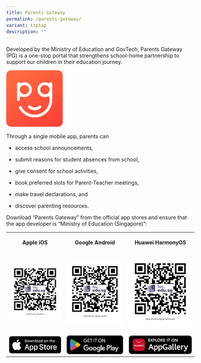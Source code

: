 ```yaml
---
title: Parents Gateway
permalink: /parents-gateway/
variant: tiptap
description: ""
---
```

<p>Developed by the Ministry of Education and GovTech, Parents Gateway (PG)
is a one-stop portal that strengthens school-home partnership to support
our children in their education journey.</p>
<div class="isomer-image-wrapper">
<img style="width: 30%;" height="auto" width="100%" alt="" src="/images/2025 uploads/PG.png">
</div>
<p>Through a single mobile app, parents can</p>
<ul data-tight="true" class="tight">
<li>
<p>access school announcements,</p>
</li>
<li>
<p>submit reasons for student absences from school,</p>
</li>
<li>
<p>give consent for school activities,</p>
</li>
<li>
<p>book preferred slots for Parent-Teacher meetings,</p>
</li>
<li>
<p>make travel declarations, and</p>
</li>
<li>
<p>discover parenting resources.</p>
</li>
</ul>
<p>Download “Parents Gateway” from the official app stores and ensure that
the app developer is “Ministry of Education (Singapore)”:</p>
<table style="minWidth: 75px">
<colgroup>
<col>
<col>
<col>
</colgroup>
<tbody>
<tr>
<th rowspan="1" colspan="1">
<p>Apple iOS</p>
</th>
<th rowspan="1" colspan="1">
<p>Google Android</p>
</th>
<th rowspan="1" colspan="1">
<p>Huawei HarmonyOS</p>
</th>
</tr>
<tr>
<td rowspan="1" colspan="1">
<p></p><a class="isomer-image-wrapper" href="https://for.edu.sg/pg-ios"><img style="width: 100%" height="auto" width="100%" alt="" src="/images/2025 uploads/ios.png"></a>
</td>
<td rowspan="1" colspan="1">
<p></p><a class="isomer-image-wrapper" href="https://for.edu.sg/pg-android"><img style="width: 100%" height="auto" width="100%" alt="" src="/images/2025 uploads/pg_android.png"></a>
</td>
<td rowspan="1" colspan="1">
<p></p><a class="isomer-image-wrapper" href="https://for.edu.sg/pg-harmonyos"><img style="width: 100%" height="auto" width="100%" alt="" src="/images/2025 uploads/harmonyos.png"></a>
</td>
</tr>
<tr>
<td rowspan="1" colspan="1">
<p></p><a class="isomer-image-wrapper" href="https://for.edu.sg/pg-ios"><img style="width: 100%" height="auto" width="100%" alt="" src="/images/2025 uploads/iOS_appstore.png"></a>
</td>
<td rowspan="1" colspan="1">
<p></p><a class="isomer-image-wrapper" href="https://for.edu.sg/pg-android"><img style="width: 100%" height="auto" width="100%" alt="" src="/images/2025 uploads/google_playstore.png"></a>
</td>
<td rowspan="1" colspan="1">
<p></p><a class="isomer-image-wrapper" href="https://for.edu.sg/pg-harmonyos"><img style="width: 100%" height="auto" width="100%" alt="" src="/images/2025 uploads/appgallery.png"></a>
</td>
</tr>
</tbody>
</table>
<p></p>